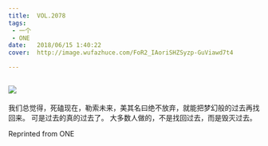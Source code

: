 ```yaml
---
title:	VOL.2078
tags:
 - 一个
 - ONE
date:	2018/06/15 1:40:22
cover:	http://image.wufazhuce.com/FoR2_IAoriSHZSyzp-GuViawd7t4

---
```

![](http://image.wufazhuce.com/FoR2_IAoriSHZSyzp-GuViawd7t4)
---

我们总觉得，死磕现在，勒索未来，美其名曰绝不放弃，就能把梦幻般的过去再找回来。 可是过去的真的过去了。 大多数人做的，不是找回过去，而是毁灭过去。
 
Reprinted from ONE

